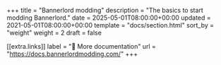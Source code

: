 +++
title = "Bannerlord modding"
description = "The basics to start modding Bannerlord."
date = 2025-05-01T08:00:00+00:00
updated = 2021-05-01T08:00:00+00:00
template = "docs/section.html"
sort_by = "weight"
weight = 2
draft = false

[[extra.links]]
label = "📖 More documentation"
url = "https://docs.bannerlordmodding.com/"
+++

